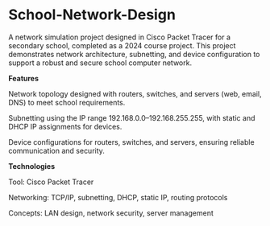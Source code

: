 # School-Network-Design
A network simulation project designed in Cisco Packet Tracer for a secondary school, completed as a 2024 course project. This project demonstrates network architecture, subnetting, and device configuration to support a robust and secure school computer network.

**Features**

Network topology designed with routers, switches, and servers (web, email, DNS) to meet school requirements.

Subnetting using the IP range 192.168.0.0–192.168.255.255, with static and DHCP IP assignments for devices.

Device configurations for routers, switches, and servers, ensuring reliable communication and security.

**Technologies**

Tool: Cisco Packet Tracer

Networking: TCP/IP, subnetting, DHCP, static IP, routing protocols

Concepts: LAN design, network security, server management
